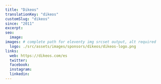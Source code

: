 ```yaml
---
title: "Dikeos"
translationKey: "dikeos"
customSlug: "dikeos"
since: "2011"
excerpt:
seo:
  image:
images: # complete path for eleventy img srcset output, alt required
  logo: ./src/assets/images/sponsors/dikeos/dikeos-logo.png
links:
  web: https://dikeos.com/es
  twitter:
  facebook:
  instagram:
  linkedin:
---
```

